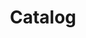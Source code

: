 ---
title: Catalog
layout: dashboard
permalink: /catalog.html
dashboard:
  container_id: catalogStats
  data_sources:
    triannual: /assets/catalog.csv
  default_frequency: triannual
  show_frequency_toggle: false
  default_tab: chart
  show_table: true
  charts:
    - type: line
      title: Searches and Sign-ins
      datasets:
        - row_index: 0
        - row_index: 1
        - row_index: 2
        - row_index: 3
---